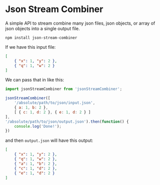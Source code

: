 Json Stream Combiner
=================

A simple API to stream combine many json files, json objects, or array of json objects into a single output file.

`npm install json-stream-combiner`

If we have this input file:
```json
[
	{ "x": 1, "y": 2 },
	{ "q": 1, "w": 2 }
]
```

We can pass that in like this:

```javascript
import jsonStreamCombiner from 'jsonStreamCombiner';

jsonStreamCombiner([
	'/absolute/path/to/json/input.json',
	{ a: 1, b: 2 },
	[ { c: 1, d: 2 }, { e: 1, d: 2 } ]
], 
'/absolute/path/to/json/output.json').then(function() {
	console.log('Done!');
})
```

and then `output.json` will have this output:

```json
[
	{ "x": 1, "y": 2 },
	{ "q": 1, "w": 2 },
	{ "a": 1, "b": 2 },
	{ "c": 1, "d": 2 }, 
	{ "e": 1, "d": 2 }
]
```
